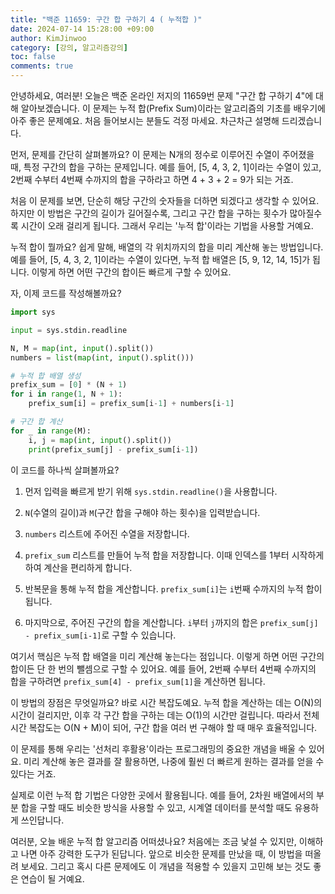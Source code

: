 ```yaml
---
title: "백준 11659: 구간 합 구하기 4 ( 누적합 )"
date: 2024-07-14 15:28:00 +09:00
author: KimJinwoo
category: [강의, 알고리즘강의]
toc: false
comments: true
---
```


안녕하세요, 여러분! 오늘은 백준 온라인 저지의 11659번 문제 "구간 합 구하기 4"에 대해 알아보겠습니다. 이 문제는 누적 합(Prefix Sum)이라는 알고리즘의 기초를 배우기에 아주 좋은 문제예요. 처음 들어보시는 분들도 걱정 마세요. 차근차근 설명해 드리겠습니다.

먼저, 문제를 간단히 살펴볼까요? 이 문제는 N개의 정수로 이루어진 수열이 주어졌을 때, 특정 구간의 합을 구하는 문제입니다. 예를 들어, [5, 4, 3, 2, 1]이라는 수열이 있고, 2번째 수부터 4번째 수까지의 합을 구하라고 하면 4 + 3 + 2 = 9가 되는 거죠.

처음 이 문제를 보면, 단순히 해당 구간의 숫자들을 더하면 되겠다고 생각할 수 있어요. 하지만 이 방법은 구간의 길이가 길어질수록, 그리고 구간 합을 구하는 횟수가 많아질수록 시간이 오래 걸리게 됩니다. 그래서 우리는 '누적 합'이라는 기법을 사용할 거예요.

누적 합이 뭘까요? 쉽게 말해, 배열의 각 위치까지의 합을 미리 계산해 놓는 방법입니다. 예를 들어, [5, 4, 3, 2, 1]이라는 수열이 있다면, 누적 합 배열은 [5, 9, 12, 14, 15]가 됩니다. 이렇게 하면 어떤 구간의 합이든 빠르게 구할 수 있어요.

자, 이제 코드를 작성해볼까요?

```python
import sys

input = sys.stdin.readline

N, M = map(int, input().split())
numbers = list(map(int, input().split()))

# 누적 합 배열 생성
prefix_sum = [0] * (N + 1)
for i in range(1, N + 1):
    prefix_sum[i] = prefix_sum[i-1] + numbers[i-1]

# 구간 합 계산
for _ in range(M):
    i, j = map(int, input().split())
    print(prefix_sum[j] - prefix_sum[i-1])

```

이 코드를 하나씩 살펴볼까요?

1. 먼저 입력을 빠르게 받기 위해 `sys.stdin.readline()`을 사용합니다.

2. `N`(수열의 길이)과 `M`(구간 합을 구해야 하는 횟수)을 입력받습니다.

3. `numbers` 리스트에 주어진 수열을 저장합니다.

4. `prefix_sum` 리스트를 만들어 누적 합을 저장합니다. 이때 인덱스를 1부터 시작하게 하여 계산을 편리하게 합니다.

5. 반복문을 통해 누적 합을 계산합니다. `prefix_sum[i]`는 `i`번째 수까지의 누적 합이 됩니다.

6. 마지막으로, 주어진 구간의 합을 계산합니다. `i`부터 `j`까지의 합은 `prefix_sum[j] - prefix_sum[i-1]`로 구할 수 있습니다.

여기서 핵심은 누적 합 배열을 미리 계산해 놓는다는 점입니다. 이렇게 하면 어떤 구간의 합이든 단 한 번의 뺄셈으로 구할 수 있어요. 예를 들어, 2번째 수부터 4번째 수까지의 합을 구하려면 `prefix_sum[4] - prefix_sum[1]`을 계산하면 됩니다.

이 방법의 장점은 무엇일까요? 바로 시간 복잡도예요. 누적 합을 계산하는 데는 O(N)의 시간이 걸리지만, 이후 각 구간 합을 구하는 데는 O(1)의 시간만 걸립니다. 따라서 전체 시간 복잡도는 O(N + M)이 되어, 구간 합을 여러 번 구해야 할 때 매우 효율적입니다.

이 문제를 통해 우리는 '선처리 후활용'이라는 프로그래밍의 중요한 개념을 배울 수 있어요. 미리 계산해 놓은 결과를 잘 활용하면, 나중에 훨씬 더 빠르게 원하는 결과를 얻을 수 있다는 거죠.

실제로 이런 누적 합 기법은 다양한 곳에서 활용됩니다. 예를 들어, 2차원 배열에서의 부분 합을 구할 때도 비슷한 방식을 사용할 수 있고, 시계열 데이터를 분석할 때도 유용하게 쓰인답니다.

여러분, 오늘 배운 누적 합 알고리즘 어떠셨나요? 처음에는 조금 낯설 수 있지만, 이해하고 나면 아주 강력한 도구가 된답니다. 앞으로 비슷한 문제를 만났을 때, 이 방법을 떠올려 보세요. 그리고 혹시 다른 문제에도 이 개념을 적용할 수 있을지 고민해 보는 것도 좋은 연습이 될 거예요.
